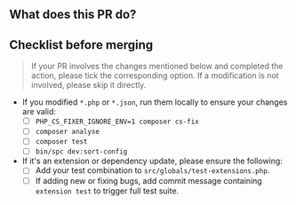 ## What does this PR do?



## Checklist before merging

> If your PR involves the changes mentioned below and completed the action, please tick the corresponding option.
> If a modification is not involved, please skip it directly.

- If you modified `*.php` or `*.json`, run them locally to ensure your changes are valid:
  - [ ] `PHP_CS_FIXER_IGNORE_ENV=1 composer cs-fix`
  - [ ] `composer analyse`
  - [ ] `composer test`
  - [ ] `bin/spc dev:sort-config`
- If it's an extension or dependency update, please ensure the following:
  - [ ] Add your test combination to `src/globals/test-extensions.php`.
  - [ ] If adding new or fixing bugs, add commit message containing `extension test` to trigger full test suite.
